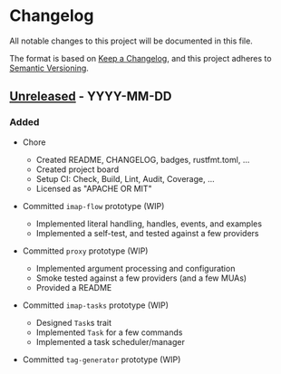 # Changelog

All notable changes to this project will be documented in this file.

The format is based on [Keep a Changelog](https://keepachangelog.com/en/1.0.0/),
and this project adheres to [Semantic Versioning](https://semver.org/spec/v2.0.0.html).

## [Unreleased] - YYYY-MM-DD

### Added

* Chore
    * Created README, CHANGELOG, badges, rustfmt.toml, ...
    * Created project board
    * Setup CI: Check, Build, Lint, Audit, Coverage, ...
    * Licensed as "APACHE OR MIT"

* Committed `imap-flow` prototype (WIP)
    * Implemented literal handling, handles, events, and examples
    * Implemented a self-test, and tested against a few providers

* Committed `proxy` prototype (WIP)
    * Implemented argument processing and configuration
    * Smoke tested against a few providers (and a few MUAs)
    * Provided a README

* Committed `imap-tasks` prototype (WIP)
    * Designed `Task`s trait
    * Implemented `Task` for a few commands
    * Implemented a task scheduler/manager
* Committed `tag-generator` prototype (WIP)

[Unreleased]: https://github.com/duesee/imap-flow/compare/0a89b5e180ad7dfd3d67d1184370fa1028ea92b4...HEAD
